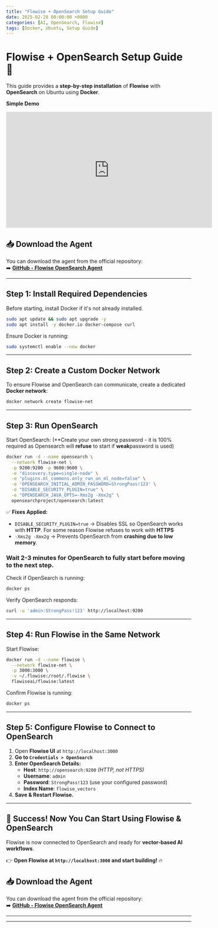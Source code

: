 ```yaml
---
title: "Flowise + OpenSearch Setup Guide"
date: 2025-02-28 00:00:00 +0000
categories: [AI, OpenSearch, Flowise]
tags: [Docker, Ubuntu, Setup Guide]
---
```


# Flowise + OpenSearch Setup Guide 🚀

This guide provides a **step-by-step installation** of **Flowise** with **OpenSearch** on Ubuntu using **Docker**.

**Simple Demo**
<iframe width="560" height="315" 
        src="https://www.youtube.com/embed/I8LIMKVPZqE" 
        title="YouTube video player" 
        frameborder="0" 
        allow="accelerometer; autoplay; clipboard-write; encrypted-media; gyroscope; picture-in-picture" 
        allowfullscreen>
</iframe>

## 📥 Download the Agent  
You can download the agent from the official repository:  
➡️ **[GitHub - Flowise OpenSearch Agent](https://github.com/sto0ka/flowise_opensearch)**

---

## Step 1: Install Required Dependencies  

Before starting, install Docker if it's not already installed.

```bash
sudo apt update && sudo apt upgrade -y
sudo apt install -y docker.io docker-compose curl
```

Ensure Docker is running:

```bash
sudo systemctl enable --now docker
```

---

## Step 2: Create a Custom Docker Network  

To ensure Flowise and OpenSearch can communicate, create a dedicated **Docker network**:

```bash
docker network create flowise-net
```

---

## Step 3: Run OpenSearch  

Start OpenSearch: (**Create your own strong password - it is 100% required as Opensearch will **refuse** to start if **weak**password is used)

```bash
docker run -d --name opensearch \
  --network flowise-net \
  -p 9200:9200 -p 9600:9600 \
  -e "discovery.type=single-node" \
  -e "plugins.ml_commons.only_run_on_ml_node=false" \
  -e 'OPENSEARCH_INITIAL_ADMIN_PASSWORD=StrongPass!123' \
  -e "DISABLE_SECURITY_PLUGIN=true" \
  -e "OPENSEARCH_JAVA_OPTS=-Xms2g -Xmx2g" \
  opensearchproject/opensearch:latest
```

✅ **Fixes Applied:**  
- `DISABLE_SECURITY_PLUGIN=true` → Disables SSL so OpenSearch works with **HTTP**. For some reason Flowise refuses to work with **HTTPS** 
- `-Xms2g -Xmx2g` → Prevents OpenSearch from **crashing due to low memory**.  

### **Wait 2-3 minutes for OpenSearch to fully start** before moving to the next step.

Check if OpenSearch is running:

```bash
docker ps
```

Verify OpenSearch responds:

```bash
curl -u 'admin:StrongPass!123' http://localhost:9200
```

---

## Step 4: Run Flowise in the Same Network  

Start Flowise:

```bash
docker run -d --name flowise \
  --network flowise-net \
  -p 3000:3000 \
  -v ~/.flowise:/root/.flowise \
  flowiseai/flowise:latest
```

Confirm Flowise is running:

```bash
docker ps
```

---

## Step 5: Configure Flowise to Connect to OpenSearch  

1. Open **Flowise UI** at `http://localhost:3000`
2. **Go to `Credentials > OpenSearch`**
3. **Enter OpenSearch Details:**
   - **Host**: `http://opensearch:9200` *(HTTP, not HTTPS)*
   - **Username**: `admin`
   - **Password**: `StrongPass!123` (use your configured password)
   - **Index Name**: `flowise_vectors`
4. **Save & Restart Flowise.**

---

## 🚀 Success! Now You Can Start Using Flowise & OpenSearch  

Flowise is now connected to OpenSearch and ready for **vector-based AI workflows**.

👉 **Open Flowise at `http://localhost:3000` and start building!** 🔥

## 📥 Download the Agent  
You can download the agent from the official repository:  
➡️ **[GitHub - Flowise OpenSearch Agent](https://github.com/sto0ka/flowise_opensearch)**


---

---

<div id="giscus"></div>
<script src="https://giscus.app/client.js"
        data-repo="yourrepo/blog"
        data-repo-id="YOUR_REPO_ID"
        data-category="General"
        data-category-id="YOUR_CATEGORY_ID"
        data-mapping="pathname"
        data-strict="1"
        data-reactions-enabled="1"
        data-emit-metadata="0"
        data-input-position="top"
        data-theme="noborder_gray"
        data-lang="en"
        crossorigin="anonymous"
        async>
</script>
